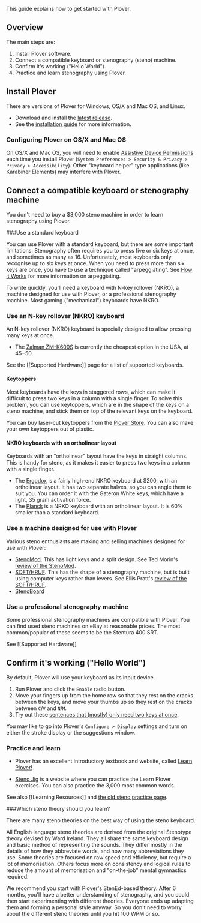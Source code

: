 This guide explains how to get started with Plover.

## Overview

The main steps are:

1. Install Plover software.
1. Connect a compatible keyboard or stenography (steno) machine.
1. Confirm it's working ("Hello World").
1. Practice and learn stenography using Plover. 

## Install Plover

There are versions of Plover for Windows, OS/X and Mac OS, and Linux. 

* Download and install the [latest release](https://github.com/openstenoproject/plover/releases/latest). 
* See the [installation guide](https://github.com/openstenoproject/plover/wiki/Installation-Guide#installation) for more information.

### Configuring Plover on OS/X and Mac OS

On OS/X and Mac OS, you will need to enable [Assistive Device Permissions](https://support.apple.com/en-ca/HT202866) each time you install Plover (`System Preferences > Security & Privacy > Privacy > Accessibility`). Other "keyboard helper" type applications (like Karabiner Elements) may interfere with Plover. 

## Connect a compatible keyboard or stenography machine

You don't need to buy a $3,000 steno machine in order to learn stenography using Plover. 

###Use a standard keyboard

You can use Plover with a standard keyboard, but there are some important limitations. 
Stenography often requires you to press five or six keys at once, and sometimes as many as 16. Unfortunately, most keyboards only recognise up to six keys at once. When you need to press more than six keys are once, you have to use a technique called "arpeggiating". See [How it Works](http://qwertysteno.com/Basics/HowItWorks.php) for more information on arpeggiating.

To write quickly, you'll need a keyboard with N-key rollover (NKRO), a machine designed for use with Plover, or a professional stenography machine. Most gaming ("mechanical") keyboards have NKRO.

### Use an N-key rollover (NKRO) keyboard

An N-key rollover (NKRO) keyboard is specially designed to allow pressing many keys at once. 

* The [Zalman ZM-K600S](https://www.amazon.com/Zalman-Unlimited-Multi-Key-keyboard-ZM-K600S/dp/B0196J3IPE) is currently the cheapest option in the USA, at $45-$50.

See the [[Supported Hardware]] page for a list of supported keyboards. 

#### Keytoppers

Most keyboards have the keys in staggered rows, which can make it difficult to press two keys in a column with a single finger. To solve this problem, you can use keytoppers, which are in the shape of the keys on a steno machine, and stick them on top of the relevant keys on the keyboard.  

You can buy laser-cut keytoppers from the [Plover Store](http://plover.deco-craft.com/). You can also make your own keytoppers out of plastic. 

#### NKRO keyboards with an ortholinear layout

Keyboards with an "ortholinear" layout have the keys in straight columns. This is handy for steno, as it makes it easier to press two keys in a column with a single finger. 

* The [Ergodox](https://ergodox-ez.com/) is a fairly high-end NKRO keyboard at $200, with an ortholinear layout. It has two separate halves, so you can angle them to suit you. You can order it with the Gateron White keys, which have a light, 35 gram activation force.
* The [Planck](http://olkb.com/planck/) is a NRKO keyboard with an ortholinear layout. It is 60% smaller than a standard keyboard.

### Use a machine designed for use with Plover

Various steno enthusiasts are making and selling machines designed for use with Plover:

* [StenoMod](http://stenomod.blogspot.com/). This has light keys and a split design. See Ted Morin's [review of the StenoMod](http://www.teds.space/2016/10/stenomod-affordable-steno-machine.html).
* [SOFT/HRUF](https://softhruf.love/). This has the shape of a stenography machine, but is built using computer keys rather than levers. See Ellis Pratt's [review of the SOFT/HRUF](https://groups.google.com/d/msg/ploversteno/iraOYarRbdg/tlHeagOQGQAJ).
* [StenoBoard](http://stenoboard.com/)

### Use a professional stenography machine
 
Some professional stenography machines are compatible with Plover. You can find used steno machines on eBay at reasonable prices. The most common/popular of these seems to be the Stentura 400 SRT.

See [[Supported Hardware]] 

## Confirm it's working ("Hello World")

By default, Plover will use your keyboard as its input device. 

1. Run Plover and click the `Enable` radio button. 
1. Move your fingers up from the home row so that they rest on the cracks between the keys, and move your thumbs up so they rest on the cracks between `C`/`V` and `N`/`M`. 
1. Try out these [sentences that (mostly) only need two keys at once](https://joshuagrams.github.io/steno-jig/two-key). 

You may like to go into Plover's `Configure > Display` settings and turn on either the stroke display or the suggestions window.

### Practice and learn

* Plover has an excellent introductory textbook and website, called [Learn Plover!](https://sites.google.com/site/ploverdoc/home).

* [Steno Jig](https://joshuagrams.github.io/steno-jig/) is a website where you can practice the Learn Plover exercises. You can also practice the 3,000 most common words.  

See also [[Learning Resources]] and [the old steno practice page](http://stenoknight.com/wiki/Practice).

###Which steno theory should you learn?

There are many steno theories on the best way of using the steno keyboard. 

All English language steno theories are derived from the original Stenotype theory devised by Ward Ireland. They all share the same keyboard design and basic method of representing the sounds. They differ mostly in the details of how they abbreviate words, and how many abbreviations they use. Some theories are focused on raw speed and efficiency, but require a lot of memorisation. Others focus more on consistency and logical rules to reduce the amount of memorisation and "on-the-job" mental gymnastics required.  

We recommend you start with Plover's StenEd-based theory. After 6 months, you'll have a better understanding of stenography, and you could then start experimenting with different theories. Everyone ends up adapting them and forming a personal style anyway. So you don't need to worry about the different steno theories until you hit 100 WPM or so. 